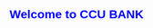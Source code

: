 <html lang="en">
<head>
<meta charset="UTF-8">
<meta name="viewport" content="width=device-width, initial-scale=1.0">
<title>CCU BANK QUEUE SAMPLE</title>
<style>
  body { font-family: Arial, sans-serif; }
  .queue-list { list-style-type: none; padding: 0; }
  .queue-item { background-color: #f2f2f2; margin: 5px 0; padding: 10px; }
  .instruction { font-weight: bold; margin-bottom: 20px; }
  .red { color: red; } /* Class to make text red */
  h2 {
    font-family: Arial, sans-serif; /* Set the font to Arial */
    color: blue; /* Set the text color to blue */
</style>
</head>
<body>
<h2>Welcome to CCU BANK</h2>
<div id="instruction" class="instruction"></div>
<ul id="queueList" class="queue-list">
  <!-- Queue numbers will be listed here -->
</ul>

<script>
  // Queue numbers and their corresponding counters
  let queueNumbers = ['A123', 'A124', 'B567', 'B568', 'B569', 'C788', 'C789'];
  const counters = [3, 5, 1, 7, 4, 2, 6];
  let servedNumbers = [];
  let servedCounters = [];

  function updateQueueList() {
    const queueListElement = document.getElementById('queueList');
    queueListElement.innerHTML = ''; // Clear the current list
    queueNumbers.forEach((number, index) => {
      const listItem = document.createElement('li');
      listItem.className = 'queue-item';
      listItem.textContent = `${index + 1}. ${number}`;
      queueListElement.appendChild(listItem);
    });
  }

  function updateDisplay() {
    const instructionElement = document.getElementById('instruction');
    if (queueNumbers.length > 0) {
      const currentNumber = queueNumbers.shift(); // Remove the first number from the queue
      const currentCounter = counters[0]; // Get the first counter from the list
      instructionElement.innerHTML = `Customer <span class="red">${currentNumber}</span> --> Counter <span class="red">${currentCounter}</span>.`;
      servedNumbers.push(currentNumber); // Add the served number to the servedNumbers list
      servedCounters.push(counters.shift()); // Remove the first counter and add to servedCounters list
      updateQueueList(); // Update the queue list display
      setTimeout(() => {
        queueNumbers.push(servedNumbers.shift()); // Re-add the served number to the queue
        counters.push(servedCounters.shift()); // Re-add the served counter to the counters list
        updateQueueList(); // Update the queue list display
      }, 31000); // Re-add the number to the queue after 31 seconds
    } else {
      // Reset the queue numbers and counters when all have been directed
      queueNumbers = [...servedNumbers]; // Re-add served numbers to the queue
      servedNumbers = []; // Clear the served numbers list
      updateQueueList();
      instructionElement.textContent = '';
    }
  }

  // Initialize the queue list display
  updateQueueList();

  // Update the display every 30 seconds
  setInterval(updateDisplay, 30000);
</script>
</body>
</html>
